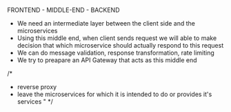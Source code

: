 FRONTEND  - MIDDLE-END  -  BACKEND

- We need an intermediate layer between the client side and the microservices
- Using this middle end, when client sends request we will able to make decision that which microservice should actually respond to this request
- We can do message validation, response transformation, rate limiting
- We try to preapare an API Gateway that acts as this middle end

/*
- reverse proxy
- leave the microservices for which it is intended to do  or provides it's services
"
*/
